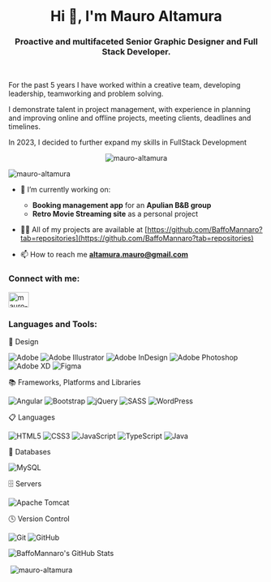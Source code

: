 <br>
<h1 align="center">Hi 👋, I'm Mauro Altamura</h1>
<h3 align="center">Proactive and multifaceted Senior Graphic Designer and Full Stack Developer.</h3>
<br>

<p align="left">For the past 5 years I have worked within a creative team, developing leadership, teamworking and problem solving.</p>
<p align="left">I demonstrate talent in project management, with experience in planning and improving online and offline projects, meeting clients, deadlines and timelines.</p>
<p align="left">In 2023, I decided to further expand my skills in FullStack Development </p>

<p align="center"> <img src="https://i.ibb.co/C9181Zg/ezgif-com-video-to-gif-converter.gif" alt="mauro-altamura" /> </p>

<p align="left"> <img src="https://komarev.com/ghpvc/?username=mauroAltamura&label=Profile%20views&color=0e75b6&style=flat" alt="mauro-altamura" /> </p>

- 🔭 I’m currently working on:
  -  **Booking management app** for an **Apulian B&B group**
  -  **Retro Movie Streaming site** as a personal project

- 👨‍💻 All of my projects are available at [https://github.com/BaffoMannaro?tab=repositories](https://github.com/BaffoMannaro?tab=repositories)

- 📫 How to reach me **altamura.mauro@gmail.com**

<h3 align="left">Connect with me:</h3>
<p align="left">
<a href="https://www.linkedin.com/in/mauro-altamura-9987031a0" target="blank"><img align="center" src="https://raw.githubusercontent.com/rahuldkjain/github-profile-readme-generator/master/src/images/icons/Social/linked-in-alt.svg" alt="mauro-altamura" height="30" width="40" /></a>
</p>

<h3 align="left">Languages and Tools:</h3>

🎨 Design

![Adobe](https://img.shields.io/badge/adobe-%23FF0000.svg?style=for-the-badge&logo=adobe&logoColor=white)
![Adobe Illustrator](https://img.shields.io/badge/adobe%20illustrator-%23FF9A00.svg?style=for-the-badge&logo=adobe%20illustrator&logoColor=white)
![Adobe InDesign](https://img.shields.io/badge/Adobe%20InDesign-49021F?style=for-the-badge&logo=adobeindesign&logoColor=white)
![Adobe Photoshop](https://img.shields.io/badge/adobe%20photoshop-%2331A8FF.svg?style=for-the-badge&logo=adobe%20photoshop&logoColor=white)
![Adobe XD](https://img.shields.io/badge/Adobe%20XD-470137?style=for-the-badge&logo=Adobe%20XD&logoColor=#FF61F6)
![Figma](https://img.shields.io/badge/figma-%23F24E1E.svg?style=for-the-badge&logo=figma&logoColor=white)

📚 Frameworks, Platforms and Libraries

![Angular](https://img.shields.io/badge/angular-%23DD0031.svg?style=for-the-badge&logo=angular&logoColor=white)
![Bootstrap](https://img.shields.io/badge/bootstrap-%238511FA.svg?style=for-the-badge&logo=bootstrap&logoColor=white)
![jQuery](https://img.shields.io/badge/jquery-%230769AD.svg?style=for-the-badge&logo=jquery&logoColor=white)
![SASS](https://img.shields.io/badge/SASS-hotpink.svg?style=for-the-badge&logo=SASS&logoColor=white)
![WordPress](https://img.shields.io/badge/WordPress-%23117AC9.svg?style=for-the-badge&logo=WordPress&logoColor=white)

📋 Languages

![HTML5](https://img.shields.io/badge/html5-%23E34F26.svg?style=for-the-badge&logo=html5&logoColor=white)
![CSS3](https://img.shields.io/badge/css3-%231572B6.svg?style=for-the-badge&logo=css3&logoColor=white)
![JavaScript](https://img.shields.io/badge/javascript-%23323330.svg?style=for-the-badge&logo=javascript&logoColor=%23F7DF1E)
![TypeScript](https://img.shields.io/badge/typescript-%23007ACC.svg?style=for-the-badge&logo=typescript&logoColor=white)
![Java](https://img.shields.io/badge/java-%23ED8B00.svg?style=for-the-badge&logo=openjdk&logoColor=white)

💾 Databases

![MySQL](https://img.shields.io/badge/mysql-4479A1.svg?style=for-the-badge&logo=mysql&logoColor=white)

🗄️ Servers

![Apache Tomcat](https://img.shields.io/badge/apache%20tomcat-%23F8DC75.svg?style=for-the-badge&logo=apache-tomcat&logoColor=black)

🕓 Version Control

![Git](https://img.shields.io/badge/git-%23F05033.svg?style=for-the-badge&logo=git&logoColor=white)
![GitHub](https://img.shields.io/badge/github-%23121011.svg?style=for-the-badge&logo=github&logoColor=white)


<p><img src="https://github-readme-stats.vercel.app/api/top-langs/?username=BaffoMannaro&theme=radical&show_icons=true&hide_border=true&layout=compact" alt="BaffoMannaro's GitHub Stats" /></p>

<p>&nbsp;<img align="center" src="https://github-readme-stats.vercel.app/api?username=BaffoMannaro&show_icons=true&locale=en" alt="mauro-altamura" /></p>
